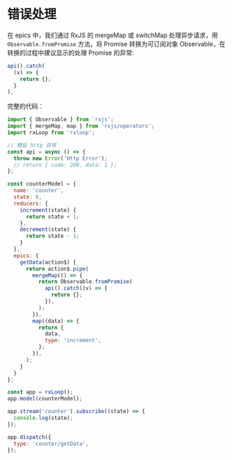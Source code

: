 # 错误处理

在 epics 中，我们通过 RxJS 的 mergeMap 或 switchMap 处理异步请求，用 `Observable.fromPromise` 方法，将 Promise 转换为可订阅对象 Observable，在转换的过程中建议显示的处理 Promise 的异常:

```javascript
api().catch(
  (v) => {
    return {};
  }
),
```

完整的代码：

```javascript
import { Observable } from 'rxjs';
import { mergeMap, map } from 'rxjs/operators';
import rxLoop from 'rxloop';

// 模拟 http 异常
const api = async () => {
  throw new Error('Http Error');
  // return { code: 200, data: 1 };
};

const counterModel = {
  name: 'counter',
  state: 0,
  reducers: {
    increment(state) {
      return state + 1;
    },
    decrement(state) {
      return state - 1;
    }
  },
  epics: {
    getData(action$) {
      return action$.pipe(
        mergeMap(() => {
          return Observable.fromPromise(
            api().catch((v) => {
              return {};
            }),
          );
        }),
        map((data) => {
          return {
            data,
            type: 'increment',
          };
        }),
      );
    }
  }
};

const app = rxLoop();
app.model(counterModel);

app.stream('counter').subscribe((state) => {
  console.log(state);
});

app.dispatch({
  type: 'counter/getData',
});
```
